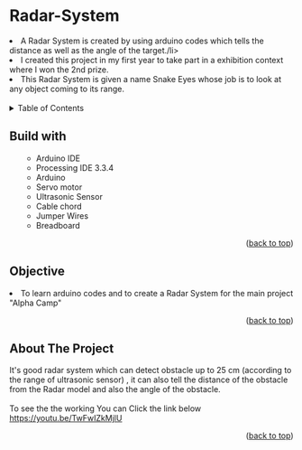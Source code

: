 # Radar-System
<li>A Radar System is created by using arduino codes which tells the distance as well as the angle of the target./li>
<li>I created this project in my first year to take part in a exhibition context where I won the 2nd prize.</li>
<li>This Radar System is given a name Snake Eyes whose job is to look at any object coming to its range.
<br>
  <br>

<!-- TABLE OF CONTENTS -->

<details>
  <summary>Table of Contents</summary>
  <ol>
    <ul>
       <li><a href="#built-with">Built With</a></li>
      <li><a href="#Objective">Objective</a></li>
      <li><a href="#about-the-project">About The Project</a></li>
      </ul>
  </ol>
</details>

<!-- Built with -->
## Build with
<ol>
    <ul>
      <li>Arduino IDE</li>
       <li>Processing IDE 3.3.4</li>
      <li>Arduino </li>
       <li>Servo motor</li>
      <li> Ultrasonic Sensor </li>
       <li>Cable chord</li>
      <li>Jumper Wires</li>
      <li>Breadboard</li>
     <!-- <li><a href="https://www.javascript.com/">JavaScript</a></li> -->
      </ul>
  <p align="right">(<a href="#Radar-System">back to top</a>)</p>
  </ol>
  
## Objective
<li>To learn arduino codes and to create a Radar System for the main project "Alpha Camp"</li>
<p align="right">(<a href="#Radar-System ">back to top</a>)</p>


<!-- ABOUT THE PROJECT -->
## About The Project
It's good radar system which can detect obstacle up to 25 cm (according to the range of ultrasonic sensor) , it can also tell the distance of the obstacle from the Radar model and also the angle of the obstacle.
<br>
<br>
To see the the working You can Click the link below
<br>
https://youtu.be/TwFwIZkMjlU


<p align="right">(<a href="#Radar-System">back to top</a>)</p>






